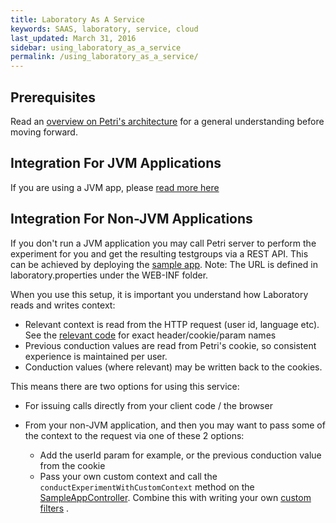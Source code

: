 ```yaml
---
title: Laboratory As A Service
keywords: SAAS, laboratory, service, cloud
last_updated: March 31, 2016
sidebar: using_laboratory_as_a_service
permalink: /using_laboratory_as_a_service/
---
```


## Prerequisites

Read an [overview on Petri's architecture]({{site.data.urls.architecture_overview.url}}}) for a general understanding before moving forward.

## Integration For JVM Applications

If you are using a JVM app, please [read more here]({{site.data.urls.integrating_petri_into_your_app.url}})  

## Integration For Non-JVM Applications

If you don't run a JVM application you may call Petri server to perform the experiment for you and get the resulting testgroups via a REST API.
This can be achieved by deploying the [sample app](https://github.com/wix/petri/tree/master/sample-petri-app). Note: The URL is defined in laboratory.properties under the WEB-INF folder.

When you use this setup, it is important you understand how Laboratory reads and writes context:  

- Relevant context is read from the HTTP request (user id, language etc). See the [relevant code](https://github.com/wix/petri/blob/master/petri-spring-integration/src/main/java/com/wixpress/petri/laboratory/HttpRequestUserInfoExtractor.java) for exact header/cookie/param names
- Previous conduction values are read from Petri's cookie, so consistent experience is maintained per user.
- Conduction values (where relevant) may be written back to the cookies.

This means there are two options for using this service:

- For issuing calls directly from your client code / the browser
- From your non-JVM application, and then you may want to pass some of the context to the request via one of these 2 options:

  - Add the userId param for example, or the previous conduction value from the cookie
  - Pass your own custom context and call the `conductExperimentWithCustomContext` method on the [SampleAppController](https://github.com/wix/petri/blob/2c31c03a47dcf00466fc812834b5c7abdc3271ae/sample-petri-app/src/main/java/com/wixpress/common/petri/SampleAppController.java). Combine this with writing your own [custom filters]({{site.data.urls.custom_filters.url}}})
.  

